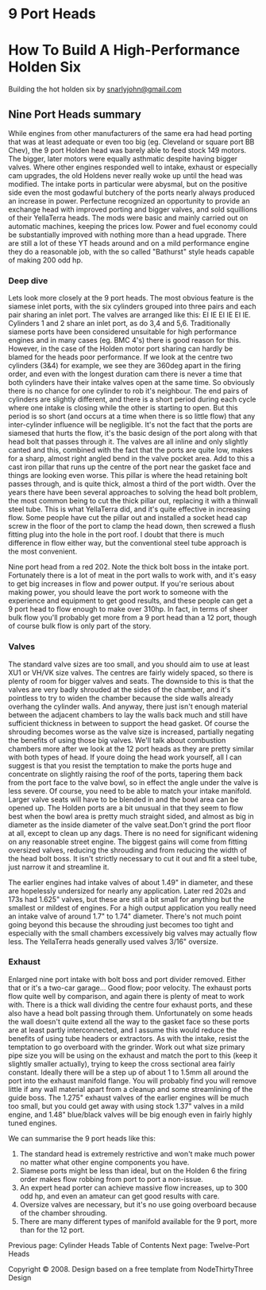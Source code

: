 # 9 Port Heads

# How To Build A High-Performance Holden Six
Building the hot holden six
by snarlyjohn@gmail.com

## Nine Port Heads summary

While engines from other manufacturers of the same era had head
porting that was at least adequate or even too big (eg. Cleveland
or square port BB Chev), the 9 port Holden head was barely able to
feed stock 149 motors. The bigger, later motors were equally
asthmatic despite having bigger valves. Where other engines
responded well to intake, exhaust or especially cam upgrades, the
old Holdens never really woke up until the head was modified. The
intake ports in particular were abysmal, but on the positive side
even the most godawful butchery of the ports nearly always produced
an increase in power. Perfectune recognized an opportunity to
provide an exchange head with improved porting and bigger valves,
and sold squillions of their YellaTerra heads. The mods were basic
and mainly carried out on automatic machines, keeping the prices
low. Power and fuel economy could be substantially improved with
nothing more than a head upgrade. There are still a lot of these YT
heads around and on a mild performance engine they do a reasonable
job, with the so called "Bathurst" style heads capable of making
200 odd hp.

### Deep dive

Lets look more closely at the 9 port heads. The most obvious
feature is the siamese inlet ports, with the six cylinders grouped
into three pairs and each pair sharing an inlet port. The valves
are arranged like this: EI IE EI IE EI IE. Cylinders 1 and 2 share
an inlet port, as do 3,4 and 5,6. Traditionally siamese ports have
been considered unsuitable for high performance engines and in many
cases (eg. BMC 4's) there is good reason for this. However, in the
case of the Holden motor port sharing can hardly be blamed for the
heads poor performance. If we look at the centre two cylinders
(3&4) for example, we see they are 360deg apart in the firing
order, and even with the longest duration cam there is never a time
that both cylinders have their intake valves open at the same time.
So obviously there is no chance for one cylinder to rob it's
neighbour. The end pairs of cylinders are slightly different, and
there is a short period during each cycle where one intake is
closing while the other is starting to open. But this period is so
short (and occurs at a time when there is so little flow) that any
inter-cylinder influence will be negligible. It's not the fact that
the ports are siamesed that hurts the flow, it's the basic design
of the port along with that head bolt that passes through it.
The valves are all inline and only slightly canted and this,
combined with the fact that the ports are quite low, makes for a
sharp, almost right angled bend in the valve pocket area. Add to
this a cast iron pillar that runs up the centre of the port near
the gasket face and things are looking even worse. This pillar is
where the head retaining bolt passes through, and is quite thick,
almost a third of the port width. Over the years there have been
several approaches to solving the head bolt problem, the most
common being to cut the thick pillar out, replacing it with a
thinwall steel tube. This is what YellaTerra did, and it's quite
effective in increasing flow. Some people have cut the pillar out
and installed a socket head cap screw in the floor of the port to
clamp the head down, then screwed a flush fitting plug into the
hole in the port roof. I doubt that there is much difference in
flow either way, but the conventional steel tube approach is the
most convenient.

Nine port head from a red 202. Note the thick bolt boss in the intake port.
Fortunately there is a lot of meat in the port walls to work
with, and it's easy to get big increases in flow and power output.
If you're serious about making power, you should leave the port
work to someone with the experience and equipment to get good
results, and these people can get a 9 port head to flow enough to
make over 310hp. In fact, in terms of sheer bulk flow you'll
probably get more from a 9 port head than a 12 port, though of
course bulk flow is only part of the story.

### Valves

The standard valve sizes are too small, and you should aim to
use at least XU1 or VH/VK size valves. The centres are fairly
widely spaced, so there is plenty of room for bigger valves and
seats. The downside to this is that the valves are very badly
shrouded at the sides of the chamber, and it's pointless to try to
widen the chamber because the side walls already overhang the
cylinder walls. And anyway, there just isn't enough material
between the adjacent chambers to lay the walls back much and still
have sufficient thickness in between to support the head gasket. Of
course the shrouding becomes worse as the valve size is increased,
partially negating the benefits of using those big valves.
We'll talk about combustion chambers more after we look at the
12 port heads as they are pretty similar with both types of head.
If youre doing the head work yourself, all I can suggest is that
you resist the temptation to make the ports huge and concentrate on
slightly raising the roof of the ports, tapering them back from the
port face to the valve bowl, so in effect the angle under the valve
is less severe. Of course, you need to be able to match your intake
manifold. Larger valve seats will have to be blended in and the
bowl area can be opened up. The Holden ports are a bit unusual in
that they seem to flow best when the bowl area is pretty much
straight sided, and almost as big in diameter as the inside
diameter of the valve seat.Don't grind the port floor at all,
except to clean up any dags. There is no need for significant
widening on any reasonable street engine. The biggest gains will
come from fitting oversized valves, reducing the shrouding and from
reducing the width of the head bolt boss. It isn't strictly
necessary to cut it out and fit a steel tube, just narrow it and
streamline it.

The earlier engines had intake valves of about 1.49" in
diameter, and these are hopelessly undersized for nearly any
application. Later red 202s and 173s had 1.625" valves, but these
are still a bit small for anything but the smallest or mildest of
engines. For a high output application you really need an intake
valve of around 1.7" to 1.74" diameter. There's not much point
going beyond this because the shrouding just becomes too tight and
especially with the small chambers excessively big valves may
actually flow less. The YellaTerra heads generally used valves
3/16" oversize.

### Exhaust

Enlarged nine port intake with bolt boss and port divider removed. Either that or it's a two-car garage... Good flow; poor velocity.
The exhaust ports flow quite well by comparison, and again there
is plenty of meat to work with. There is a thick wall dividing the
centre four exhaust ports, and these also have a head bolt passing
through them. Unfortunately on some heads the wall doesn't quite
extend all the way to the gasket face so these ports are at least
partly interconnected, and I assume this would reduce the benefits
of using tube headers or extractors. As with the intake, resist the
temptation to go overboard with the grinder. Work out what size
primary pipe size you will be using on the exhaust and match the
port to this (keep it slightly smaller actually), trying to keep
the cross sectional area fairly constant. Ideally there will be a
step up of about 1 to 1.5mm all around the port into the exhaust
manifold flange. You will probably find you will remove little if
any wall material apart from a cleanup and some streamlining of the
guide boss. The 1.275" exhaust valves of the earlier engines will
be much too small, but you could get away with using stock 1.37"
valves in a mild engine, and 1.48" blue/black valves will be big
enough even in fairly highly tuned engines.


We can summarise the 9 port heads like this:

1. The standard head is extremely restrictive and won't make much
power no matter what other engine components you have.
2. Siamese ports might be less than ideal, but on the Holden 6 the
firing order makes flow robbing from port to port a non-issue.
3. An expert head porter can achieve massive flow increases, up to 300
odd hp, and even an amateur can get good results with care.
4. Oversize valves are necessary, but it's no use going overboard
because of the chamber shrouding.
5. There are many different types of manifold available for the 9
port, more than for the 12 port.

Previous page: Cylinder Heads
Table of Contents
Next page: Twelve-Port Heads

Copyright © 2008. Design based on a free template from NodeThirtyThree Design